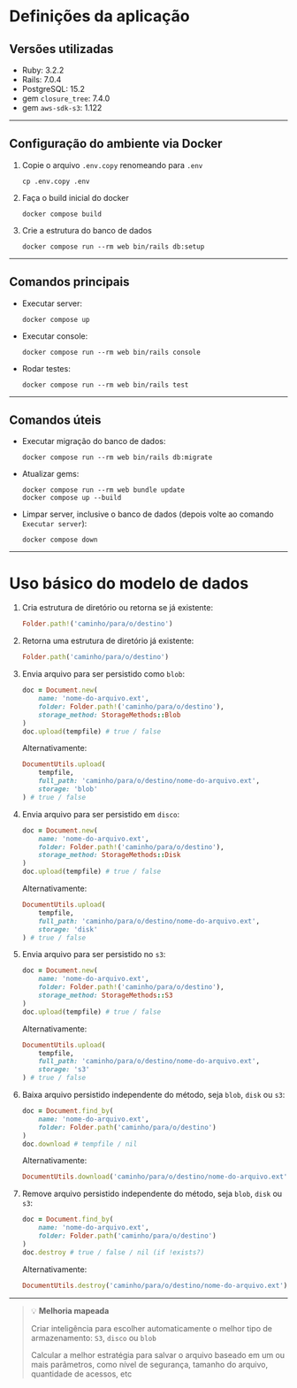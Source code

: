 # Definições da aplicação
## Versões utilizadas
* Ruby: 3.2.2
* Rails: 7.0.4
* PostgreSQL: 15.2
* gem `closure_tree`: 7.4.0
* gem `aws-sdk-s3`: 1.122
---
## Configuração do ambiente via Docker
1. Copie o arquivo `.env.copy` renomeando para `.env`
    ```
    cp .env.copy .env
    ```
1. Faça o build inicial do docker
   ```
   docker compose build
   ```
1. Crie a estrutura do banco de dados
    ```
    docker compose run --rm web bin/rails db:setup
    ```
---
## Comandos principais
* Executar server:
    ```
    docker compose up
    ```
* Executar console:
    ```
    docker compose run --rm web bin/rails console
    ```
* Rodar testes:
    ```
    docker compose run --rm web bin/rails test
    ```
---
## Comandos úteis
* Executar migração do banco de dados:
    ```
    docker compose run --rm web bin/rails db:migrate
    ```
* Atualizar gems:
    ```
    docker compose run --rm web bundle update
    docker compose up --build
    ```
* Limpar server, inclusive o banco de dados (depois volte ao comando `Executar server`):
    ```
    docker compose down
    ```
---
# Uso básico do modelo de dados
1. Cria estrutura de diretório ou retorna se já existente:
    ```ruby
    Folder.path!('caminho/para/o/destino')
    ```
1. Retorna uma estrutura de diretório já existente:
    ```ruby
    Folder.path('caminho/para/o/destino')
    ```
1. Envia arquivo para ser persistido como `blob`:
    ```ruby
    doc = Document.new(
        name: 'nome-do-arquivo.ext',
        folder: Folder.path!('caminho/para/o/destino'),
        storage_method: StorageMethods::Blob
    )
    doc.upload(tempfile) # true / false
    ```
    Alternativamente:
    ```ruby
    DocumentUtils.upload(
        tempfile,
        full_path: 'caminho/para/o/destino/nome-do-arquivo.ext',
        storage: 'blob'
    ) # true / false
    ```
1. Envia arquivo para ser persistido em `disco`:
    ```ruby
    doc = Document.new(
        name: 'nome-do-arquivo.ext',
        folder: Folder.path!('caminho/para/o/destino'),
        storage_method: StorageMethods::Disk
    )
    doc.upload(tempfile) # true / false
    ```
    Alternativamente:
    ```ruby
    DocumentUtils.upload(
        tempfile,
        full_path: 'caminho/para/o/destino/nome-do-arquivo.ext',
        storage: 'disk'
    ) # true / false
    ```
1. Envia arquivo para ser persistido no `s3`:
    ```ruby
    doc = Document.new(
        name: 'nome-do-arquivo.ext',
        folder: Folder.path!('caminho/para/o/destino'),
        storage_method: StorageMethods::S3
    )
    doc.upload(tempfile) # true / false
    ```
    Alternativamente:
    ```ruby
    DocumentUtils.upload(
        tempfile,
        full_path: 'caminho/para/o/destino/nome-do-arquivo.ext',
        storage: 's3'
    ) # true / false
    ```
1. Baixa arquivo persistido independente do método, seja `blob`, `disk` ou `s3`:
    ```ruby
    doc = Document.find_by(
        name: 'nome-do-arquivo.ext',
        folder: Folder.path('caminho/para/o/destino')
    )
    doc.download # tempfile / nil
    ```
    Alternativamente:
    ```ruby
    DocumentUtils.download('caminho/para/o/destino/nome-do-arquivo.ext') # tempfile / nil
    ```
1. Remove arquivo persistido independente do método, seja `blob`, `disk` ou `s3`:
    ```ruby
    doc = Document.find_by(
        name: 'nome-do-arquivo.ext',
        folder: Folder.path('caminho/para/o/destino')
    )
    doc.destroy # true / false / nil (if !exists?)
    ```
    Alternativamente:
    ```ruby
    DocumentUtils.destroy('caminho/para/o/destino/nome-do-arquivo.ext') # true / false / nil (if !exists?)
    ```
---
> 💡 **Melhoria mapeada**
>
> Criar inteligência para escolher automaticamente o melhor tipo de armazenamento: `S3`, `disco` ou `blob`
>
> Calcular a melhor estratégia para salvar o arquivo baseado em um ou mais parâmetros, como nível de segurança, tamanho do arquivo, quantidade de acessos, etc